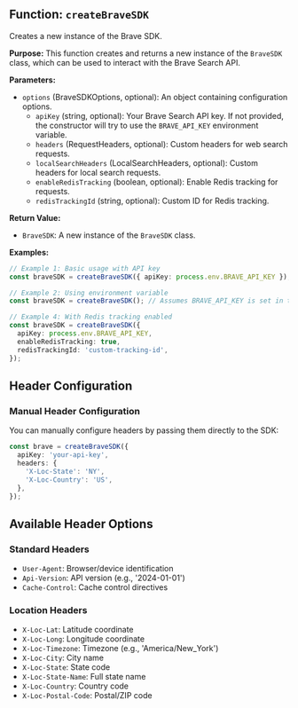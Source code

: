 ## Function: `createBraveSDK`

Creates a new instance of the Brave SDK.

**Purpose:**
This function creates and returns a new instance of the `BraveSDK` class, which can be used to interact with the Brave Search API.

**Parameters:**

- `options` (BraveSDKOptions, optional): An object containing configuration options.
  - `apiKey` (string, optional): Your Brave Search API key. If not provided, the constructor will try to use the `BRAVE_API_KEY` environment variable.
  - `headers` (RequestHeaders, optional): Custom headers for web search requests.
  - `localSearchHeaders` (LocalSearchHeaders, optional): Custom headers for local search requests.
  - `enableRedisTracking` (boolean, optional): Enable Redis tracking for requests.
  - `redisTrackingId` (string, optional): Custom ID for Redis tracking.

**Return Value:**

- `BraveSDK`: A new instance of the `BraveSDK` class.

**Examples:**

```typescript
// Example 1: Basic usage with API key
const braveSDK = createBraveSDK({ apiKey: process.env.BRAVE_API_KEY });

// Example 2: Using environment variable
const braveSDK = createBraveSDK(); // Assumes BRAVE_API_KEY is set in the environment

// Example 4: With Redis tracking enabled
const braveSDK = createBraveSDK({
  apiKey: process.env.BRAVE_API_KEY,
  enableRedisTracking: true,
  redisTrackingId: 'custom-tracking-id',
});
```

## Header Configuration

### Manual Header Configuration

You can manually configure headers by passing them directly to the SDK:

```typescript
const brave = createBraveSDK({
  apiKey: 'your-api-key',
  headers: {
    'X-Loc-State': 'NY',
    'X-Loc-Country': 'US',
  },
});
```

## Available Header Options

### Standard Headers

- `User-Agent`: Browser/device identification
- `Api-Version`: API version (e.g., '2024-01-01')
- `Cache-Control`: Cache control directives

### Location Headers

- `X-Loc-Lat`: Latitude coordinate
- `X-Loc-Long`: Longitude coordinate
- `X-Loc-Timezone`: Timezone (e.g., 'America/New_York')
- `X-Loc-City`: City name
- `X-Loc-State`: State code
- `X-Loc-State-Name`: Full state name
- `X-Loc-Country`: Country code
- `X-Loc-Postal-Code`: Postal/ZIP code
